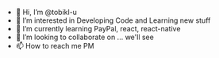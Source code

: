 - 👋 Hi, I’m @tobikl-u
- 👀 I’m interested in Developing Code and Learning new stuff
- 🌱 I’m currently learning PayPal, react, react-native
- 💞️ I’m looking to collaborate on ... we'll see
- 📫 How to reach me PM

<!---
tobikl-u/tobikl-u is a ✨ special ✨ repository because its `README.md` (this file) appears on your GitHub profile.
You can click the Preview link to take a look at your changes.
--->
